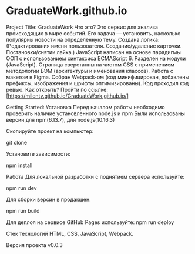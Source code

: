 # GraduateWork.github.io

Project Title: GraduateWork
Что это? Это сервис для анализа происходящих в мире событий. Его задача — установить, насколько популярны новости на определённую тему. Создана логика: (Редактирования имени пользователя. Создание/удаление карточки. Постановки/снятии лайка.)
 JavaScript написан на основе парадигмы ООП с использованием синтаксиса ECMAScript 6. Разделен на модули (JavaScript). Страница сверстанны на чистом CSS с применением методологии БЭМ (архитектуры и именования классов). Работа с макетом в Figma. Собран Webpack-ом (код минифицирован, добавлены префиксы, изображения и шрифты оптимизированы). Код проходил код ревью. Как открыть? Пройти по ссылке: [https://milenty.github.io/GraduateWork.github.io/]

Getting Started: Установка
Перед началом работы необходимо проверить наличие установленного node.js и npm Были использованы версии для npm(6.13.7), для node.js(10.16.3)

Скопируйте проект на компьютер:

git clone 

Установите зависимости:

npm install 

Работа Для локальной разработки с поднятием сервера используйте:

npm run dev 

Для сборки версии в продакшен:

npm run build 

Для деплоя на сервисе GitHub Pages используйте: 
npm run deploy 

Стек технологий HTML, CSS, JavaScript, Webpack.

Версия проекта v0.0.3
